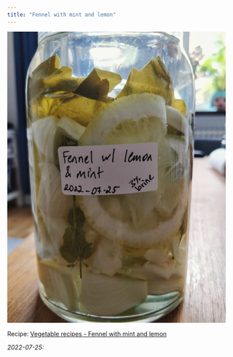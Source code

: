 ```yaml
---
title: "Fennel with mint and lemon"
---
```


![](projects/attachments/Fermented%20fennel%20with%20lemon%20and%20mint.jpg)

Recipe: [Vegetable recipes - Fennel with mint and lemon](projects/fermentation/Vegetable%20recipes.md#Fennel%20with%20mint%20and%20lemon)

_2022-07-25:_